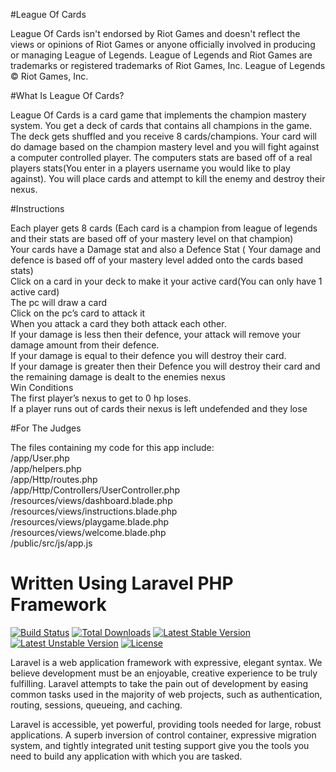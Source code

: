 #League Of Cards

League Of Cards isn't endorsed by Riot Games and doesn't reflect the views or opinions of Riot Games or anyone officially involved in producing or managing League of Legends. League of Legends and Riot Games are trademarks or registered trademarks of Riot Games, Inc. League of Legends © Riot Games, Inc.

#What Is League Of Cards?

League Of Cards is a card game that implements the champion mastery system. You get a deck of cards that contains all champions in the game. The deck gets shuffled and you receive 8 cards/champions. Your card will do damage based on the champion mastery level and you will fight against a computer controlled player. The computers stats are based off of a real players stats(You enter in a players username you would like to play against). You will place cards and attempt to kill the enemy and destroy their nexus.

#Instructions

Each player gets 8 cards (Each card is a champion from league of legends and their stats are based off of your mastery level on that champion) <br />
Your cards have a Damage stat and also a Defence Stat ( Your damage and defence is based off of your mastery level added onto the cards based stats)  <br />
Click on a card in your deck to make it your active card(You can only have 1 active card)<br />
The pc will draw a card <br />
Click on the pc’s card to attack it <br />
When you attack a card they both attack each other.  <br />
If your damage is less then their defence, your attack will remove your damage amount from their defence. <br />
If your damage is equal to their defence you will destroy their card. <br />
If your damage is greater then their Defence you will destroy their card and the remaining damage is dealt to the enemies nexus <br />
Win Conditions<br />
The first player’s nexus to get to 0 hp loses.<br /> 
If a player runs out of cards their nexus is left undefended and they lose <br />

#For The Judges

The files containing my code for this app include:<br />
/app/User.php<br />
/app/helpers.php<br />
/app/Http/routes.php<br />
/app/Http/Controllers/UserController.php<br />
/resources/views/dashboard.blade.php<br />
/resources/views/instructions.blade.php<br />
/resources/views/playgame.blade.php<br />
/resources/views/welcome.blade.php<br />
/public/src/js/app.js<br />

# Written Using Laravel PHP Framework

[![Build Status](https://travis-ci.org/laravel/framework.svg)](https://travis-ci.org/laravel/framework)
[![Total Downloads](https://poser.pugx.org/laravel/framework/d/total.svg)](https://packagist.org/packages/laravel/framework)
[![Latest Stable Version](https://poser.pugx.org/laravel/framework/v/stable.svg)](https://packagist.org/packages/laravel/framework)
[![Latest Unstable Version](https://poser.pugx.org/laravel/framework/v/unstable.svg)](https://packagist.org/packages/laravel/framework)
[![License](https://poser.pugx.org/laravel/framework/license.svg)](https://packagist.org/packages/laravel/framework)

Laravel is a web application framework with expressive, elegant syntax. We believe development must be an enjoyable, creative experience to be truly fulfilling. Laravel attempts to take the pain out of development by easing common tasks used in the majority of web projects, such as authentication, routing, sessions, queueing, and caching.

Laravel is accessible, yet powerful, providing tools needed for large, robust applications. A superb inversion of control container, expressive migration system, and tightly integrated unit testing support give you the tools you need to build any application with which you are tasked.

